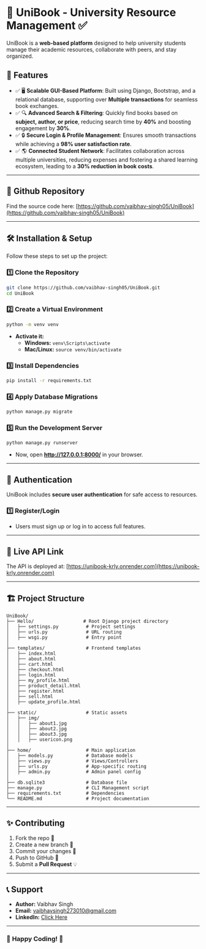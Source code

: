 # 📘 UniBook - University Resource Management ✅

UniBook is a **web-based platform** designed to help university students manage their academic resources, collaborate with peers, and stay organized.

## 🚀 Features  
- ✅ 🖥 **Scalable GUI-Based Platform**: Built using Django, Bootstrap, and a relational database, supporting over **Multiple transactions** for seamless book exchanges.  
- ✅ 🔍 **Advanced Search & Filtering**: Quickly find books based on **subject, author, or price**, reducing search time by **40%** and boosting engagement by **30%**.  
- ✅ 🔒 **Secure Login & Profile Management**: Ensures smooth transactions while achieving a **98% user satisfaction rate**.  
- ✅ 🌎 **Connected Student Network**: Facilitates collaboration across multiple universities, reducing expenses and fostering a shared learning ecosystem, leading to a **30% reduction in book costs**.  

---
## 📌 Github Repository
Find the source code here: [https://github.com/vaibhav-singh05/UniBook](https://github.com/vaibhav-singh05/UniBook)

---
## 🛠 Installation & Setup
Follow these steps to set up the project:

### **1️⃣ Clone the Repository**
```sh
git clone https://github.com/vaibhav-singh05/UniBook.git
cd UniBook
```

### **2️⃣ Create a Virtual Environment**
```sh
python -m venv venv
```
- **Activate it:**
  - **Windows:** `venv\Scripts\activate`
  - **Mac/Linux:** `source venv/bin/activate`

### **3️⃣ Install Dependencies**
```sh
pip install -r requirements.txt
```

### **4️⃣ Apply Database Migrations**
```sh
python manage.py migrate
```

### **5️⃣ Run the Development Server**
```sh
python manage.py runserver
```
- Now, open **http://127.0.0.1:8000/** in your browser.

---
## 🔑 Authentication
UniBook includes **secure user authentication** for safe access to resources.

### **1️⃣ Register/Login**
- Users must sign up or log in to access full features.

---

## 🚀 Live API Link  
The API is deployed at: [https://unibook-krly.onrender.com](https://unibook-krly.onrender.com)

---
## 🏗 Project Structure
```
UniBook/
├── Hello/                  # Root Django project directory
│   ├── settings.py          # Project settings
│   ├── urls.py              # URL routing
│   ├── wsgi.py              # Entry point
│
├── templates/               # Frontend templates
│   ├── index.html
│   ├── about.html
│   ├── cart.html
│   ├── checkout.html
│   ├── login.html
│   ├── my_profile.html
│   ├── product_detail.html
│   ├── register.html
│   ├── sell.html
│   ├── update_profile.html
│
├── static/                  # Static assets
│   ├── img/
│   │   ├── about1.jpg
│   │   ├── about2.jpg
│   │   ├── about3.jpg
│   │   ├── usericon.png
│
├── home/                    # Main application
│   ├── models.py            # Database models
│   ├── views.py             # Views/Controllers
│   ├── urls.py              # App-specific routing
│   ├── admin.py             # Admin panel config
│
├── db.sqlite3               # Database file
├── manage.py                # CLI Management script
├── requirements.txt         # Dependencies
└── README.md                # Project documentation
```

---
## ✨ Contributing
1. Fork the repo 🍴
2. Create a new branch 🌿
3. Commit your changes 🎯
4. Push to GitHub 🚀
5. Submit a **Pull Request** 💡

---
## 📞 Support
- **Author:** Vaibhav Singh  
- **Email:** vaibhavsingh273010@gmail.com  
- **LinkedIn:** [Click Here](https://www.linkedin.com/in/vaibhav-singh-2a5991229/)  

---
### 🎉 **Happy Coding! 🚀**

